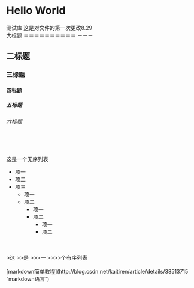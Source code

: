 # Hello World
测试库
这是对文件的第一次更改8.29 <br>
大标题
＝＝＝＝＝＝＝＝＝＝
－－－ <br>
## 二标题
### 三标题
#### 四标题
##### 五标题
###### 六标题
<br>
<br>

这是一个无序列表
* 项一
* 项二
* 项三
	* 项一
	* 项二
		* 项一
		* 项二
			* 项一
			* 项二
<br>
<br>
>这
>>是
>>>一
>>>>个有序列表
<br>
<br>
[markdown简单教程](http://blog.csdn.net/kaitiren/article/details/38513715 ”markdown语言”)


